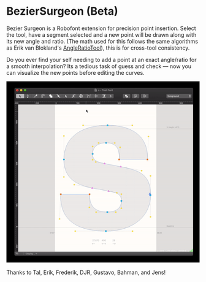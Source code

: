 # BezierSurgeon (Beta)

Bezier Surgeon is a Robofont extension for precision point insertion. Select the tool, have a segment selected and a new point will be drawn along with its new angle and ratio. (The math used for this follows the same algorithms as Erik van Blokland's [AngleRatioTool](https://github.com/LettError/angleRatioTool/blob/master/AngleRatioTool.roboFontExt/lib/angleRatioTool.py)), this is for cross-tool consistency. 

Do you ever find your self needing to add a point at an exact angle/ratio for a smooth interpolation? Its a tedious task of guess and check — now you can visualize the new points before editing the curves.

![](./images/demo.gif)

Thanks to Tal, Erik, Frederik, DJR, Gustavo, Bahman, and Jens!

